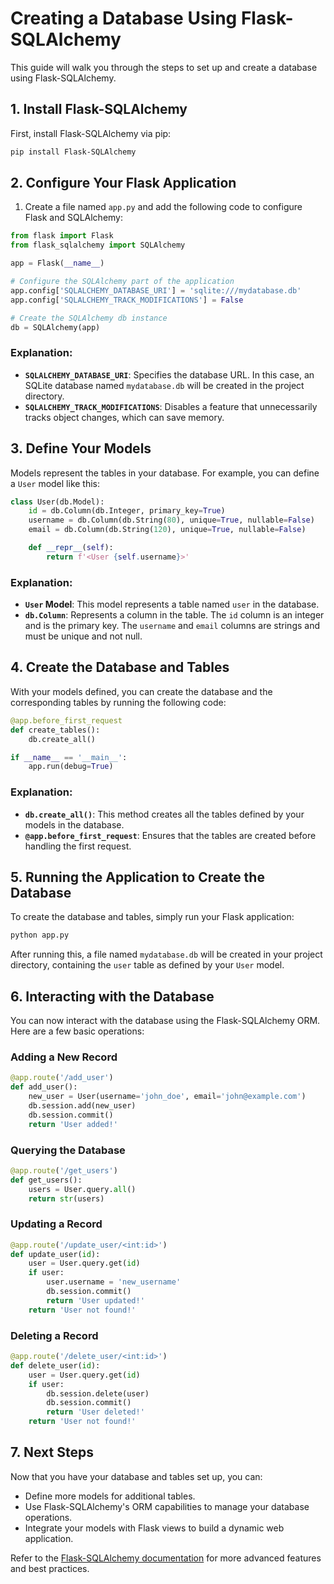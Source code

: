 # Creating a Database Using Flask-SQLAlchemy

This guide will walk you through the steps to set up and create a database using Flask-SQLAlchemy.

## 1. Install Flask-SQLAlchemy

First, install Flask-SQLAlchemy via pip:

```bash
pip install Flask-SQLAlchemy
```

## 2. Configure Your Flask Application

1. Create a file named `app.py` and add the following code to configure Flask and SQLAlchemy:

```python
from flask import Flask
from flask_sqlalchemy import SQLAlchemy

app = Flask(__name__)

# Configure the SQLAlchemy part of the application
app.config['SQLALCHEMY_DATABASE_URI'] = 'sqlite:///mydatabase.db'
app.config['SQLALCHEMY_TRACK_MODIFICATIONS'] = False

# Create the SQLAlchemy db instance
db = SQLAlchemy(app)
```

### Explanation:

- **`SQLALCHEMY_DATABASE_URI`**: Specifies the database URL. In this case, an SQLite database named `mydatabase.db` will be created in the project directory.
- **`SQLALCHEMY_TRACK_MODIFICATIONS`**: Disables a feature that unnecessarily tracks object changes, which can save memory.

## 3. Define Your Models

Models represent the tables in your database. For example, you can define a `User` model like this:

```python
class User(db.Model):
    id = db.Column(db.Integer, primary_key=True)
    username = db.Column(db.String(80), unique=True, nullable=False)
    email = db.Column(db.String(120), unique=True, nullable=False)

    def __repr__(self):
        return f'<User {self.username}>'
```

### Explanation:

- **`User` Model**: This model represents a table named `user` in the database.
- **`db.Column`**: Represents a column in the table. The `id` column is an integer and is the primary key. The `username` and `email` columns are strings and must be unique and not null.

## 4. Create the Database and Tables

With your models defined, you can create the database and the corresponding tables by running the following code:

```python
@app.before_first_request
def create_tables():
    db.create_all()

if __name__ == '__main__':
    app.run(debug=True)
```

### Explanation:

- **`db.create_all()`**: This method creates all the tables defined by your models in the database.
- **`@app.before_first_request`**: Ensures that the tables are created before handling the first request.

## 5. Running the Application to Create the Database

To create the database and tables, simply run your Flask application:

```bash
python app.py
```

After running this, a file named `mydatabase.db` will be created in your project directory, containing the `user` table as defined by your `User` model.

## 6. Interacting with the Database

You can now interact with the database using the Flask-SQLAlchemy ORM. Here are a few basic operations:

### Adding a New Record

```python
@app.route('/add_user')
def add_user():
    new_user = User(username='john_doe', email='john@example.com')
    db.session.add(new_user)
    db.session.commit()
    return 'User added!'
```

### Querying the Database

```python
@app.route('/get_users')
def get_users():
    users = User.query.all()
    return str(users)
```

### Updating a Record

```python
@app.route('/update_user/<int:id>')
def update_user(id):
    user = User.query.get(id)
    if user:
        user.username = 'new_username'
        db.session.commit()
        return 'User updated!'
    return 'User not found!'
```

### Deleting a Record

```python
@app.route('/delete_user/<int:id>')
def delete_user(id):
    user = User.query.get(id)
    if user:
        db.session.delete(user)
        db.session.commit()
        return 'User deleted!'
    return 'User not found!'
```

## 7. Next Steps

Now that you have your database and tables set up, you can:

- Define more models for additional tables.
- Use Flask-SQLAlchemy's ORM capabilities to manage your database operations.
- Integrate your models with Flask views to build a dynamic web application.

Refer to the [Flask-SQLAlchemy documentation](https://flask-sqlalchemy.palletsprojects.com/) for more advanced features and best practices.
